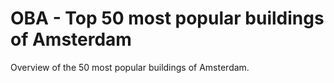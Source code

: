 # OBA - Top 50 most popular buildings of Amsterdam

Overview of the 50 most popular buildings of Amsterdam.
